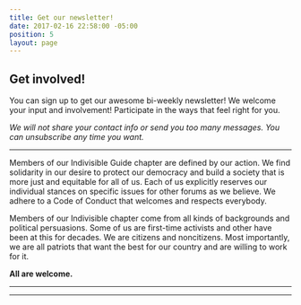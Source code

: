 ```yaml
---
title: Get our newsletter!
date: 2017-02-16 22:58:00 -05:00
position: 5
layout: page
---
```


## Get involved!

You can sign up to get our awesome bi-weekly newsletter! We welcome your input and involvement! Participate in the ways that feel right for you.  

*We will not share your contact info or send you too many messages. You can unsubscribe any time you want.*  

---  

Members of our Indivisible Guide chapter are defined by our action. We find solidarity in our desire to protect our democracy and build a society that is more just and equitable for all of us. Each of us explicitly reserves our individual stances on specific issues for other forums as we believe. We adhere to a Code of Conduct that welcomes and respects everybody.  

Members of our Indivisible chapter come from all kinds of backgrounds and political persuasions. Some of us are first-time activists and other have been at this for decades. We are citizens and noncitizens. Most importantly, we are all patriots that want the best for our country and are willing to work for it.

**All are welcome.**

---

<!-- Begin ActionNetwork Signup Form -->

<link href='https://actionnetwork.org/css/style-embed-v3.css' rel='stylesheet' type='text/css'/>

<script src='https://actionnetwork.org/widgets/v3/form/join-indivisible-acton?format=js&source=widget'></script>

<div id='can-form-area-join-indivisible-acton' style='width: 100%'><!-- this div is the target for our HTML insertion --></div>

---


